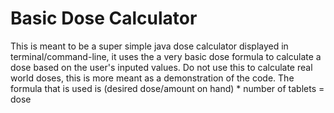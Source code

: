 # Basic Dose Calculator
This is meant to be a super simple java dose calculator displayed in terminal/command-line, it uses the a very basic dose formula to calculate a dose based on the user's inputed values. Do not use this to calculate real world doses, this is more meant as a demonstration of the code. The formula that is used is (desired dose/amount on hand) * number of tablets = dose

